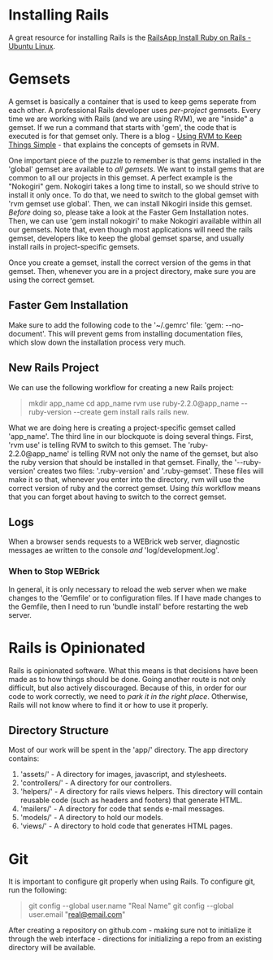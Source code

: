 # Installing Rails

A great resource for installing Rails is the [RailsApp Install Ruby on Rails - Ubuntu Linux](https://railsapps.github.io/installrubyonrails-ubuntu.html).

# Gemsets

A gemset is basically a container that is used to keep gems seperate from each other. A professional Rails developer uses *per-project* gemsets. Every time we are working with Rails (and we are using RVM), we are "inside" a gemset. If we run a command that starts with 'gem', the code that is executed is for that gemset only. There is a blog - [Using RVM to Keep Things Simple](http://keepthingssimple.tumblr.com/post/11274588229/using-rvm-to-keep-things-simple) - that explains the concepts of gemsets in RVM. 

One important piece of the puzzle to remember is that gems installed in the 'global' gemset are available to *all gemsets*. We want to install gems that are common to all our projects in this gemset. A perfect example is the "Nokogiri" gem. Nokogiri takes a long time to install, so we should strive to install it only once. To do that, we need to switch to the global gemset with 'rvm gemset use global'. Then, we can install Nikogiri inside this gemset. *Before* doing so, please take a look at the Faster Gem Installation notes. Then, we can use 'gem install nokogiri' to make Nokogiri available within all our gemsets. Note that, even though most applications will need the rails gemset, developers like to keep the global gemset sparse, and usually install rails in project-specific gemsets. 

Once you create a gemset, install the correct version of the gems in that gemset. Then, whenever you are in a project directory, make sure you are using the correct gemset. 

## Faster Gem Installation

Make sure to add the following code to the '~/.gemrc' file: 'gem: --no-document'. This will prevent gems from installing documentation files, which slow down the installation process very much. 

## New Rails Project 

We can use the following workflow for creating a new Rails project:

> mkdir app_name
> cd app_name
> rvm use ruby-2.2.0@app_name --ruby-version --create
> gem install rails
> rails new.

What we are doing here is creating a project-specific gemset called 'app_name'. The third line in our blockquote is doing several things. First, 'rvm use' is telling RVM to switch to this gemset. The 'ruby-2.2.0@app_name' is telling RVM not only the name of the gemset, but also the ruby version that should be installed in that gemset. Finally, the '--ruby-version' creates two files: '.ruby-version' and '.ruby-gemset'. These files will make it so that, whenever you enter into the directory, rvm will use the correct version of ruby and the correct gemset. Using *this* workflow means that you can forget about having to switch to the correct gemset.

## Logs 

When a browser sends requests to a WEBrick web server, diagnostic messages ae written to the console *and* 'log/development.log'.

### When to Stop WEBrick 

In general, it is only necessary to reload the web server when we make changes to the 'Gemfile' or to configuration files. If I have made changes to the Gemfile, then I need to run 'bundle install' before restarting the web server. 

# Rails is Opinionated #

Rails is opinionated software. What this means is that decisions have been made as to how things should be done. Going another route is not only difficult, but also actively discouraged. Because of this, in order for our code to work correctly, we need to *park it in the right place*. Otherwise, Rails will not know where to find it or how to use it properly. 

## Directory Structure ##

Most of our work will be spent in the 'app/' directory. The app directory contains: 

1. 'assets/' - A directory for images, javascript, and stylesheets.
2. 'controllers/' - A directory for our controllers.
3. 'helpers/' - A directory for rails views helpers. This directory will contain reusable code (such as headers and footers) that generate HTML. 
4. 'mailers/' - A directory for code that sends e-mail messages.
5. 'models/' - A directory to hold our models.
6. 'views/' - A directory to hold code that generates HTML pages. 


# Git #

It is important to configure git properly when using Rails. To configure git, run the following:

> git config --global user.name "Real Name"
> git config --global user.email "real@email.com"

After creating a repository on github.com - making sure not to initialize it through the web interface - directions for initializing a repo from an existing directory will be available. 

